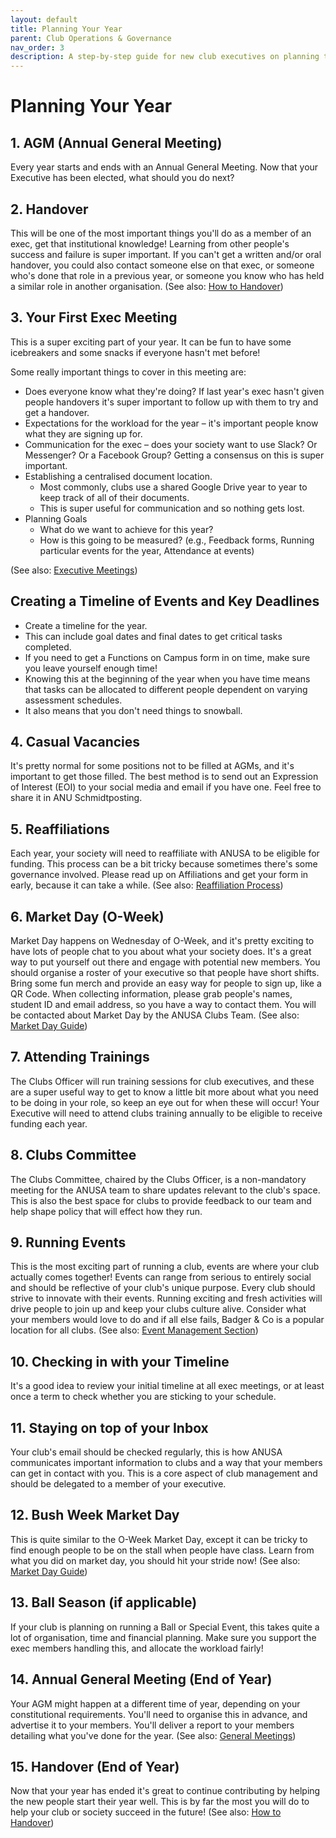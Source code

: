 ```yaml
---
layout: default
title: Planning Your Year
parent: Club Operations & Governance
nav_order: 3
description: A step-by-step guide for new club executives on planning their term, from AGM to handover.
---
```


# Planning Your Year

## 1. AGM (Annual General Meeting)
Every year starts and ends with an Annual General Meeting. Now that your Executive has been elected, what should you do next?

## 2. Handover
This will be one of the most important things you'll do as a member of an exec, get that institutional knowledge! Learning from other people's success and failure is super important. If you can't get a written and/or oral handover, you could also contact someone else on that exec, or someone who's done that role in a previous year, or someone you know who has held a similar role in another organisation.
(See also: [How to Handover](./handover-guide.html))

## 3. Your First Exec Meeting
This is a super exciting part of your year. It can be fun to have some icebreakers and some snacks if everyone hasn't met before!

Some really important things to cover in this meeting are:
*   Does everyone know what they're doing? If last year's exec hasn't given people handovers it's super important to follow up with them to try and get a handover.
*   Expectations for the workload for the year – it's important people know what they are signing up for.
*   Communication for the exec – does your society want to use Slack? Or Messenger? Or a Facebook Group? Getting a consensus on this is super important.
*   Establishing a centralised document location.
    *   Most commonly, clubs use a shared Google Drive year to year to keep track of all of their documents.
    *   This is super useful for communication and so nothing gets lost.
*   Planning Goals
    *   What do we want to achieve for this year?
    *   How is this going to be measured? (e.g., Feedback forms, Running particular events for the year, Attendance at events)

(See also: [Executive Meetings](./running-meetings/executive-meetings.html))

## Creating a Timeline of Events and Key Deadlines
*   Create a timeline for the year.
*   This can include goal dates and final dates to get critical tasks completed.
*   If you need to get a Functions on Campus form in on time, make sure you leave yourself enough time!
*   Knowing this at the beginning of the year when you have time means that tasks can be allocated to different people dependent on varying assessment schedules.
*   It also means that you don't need things to snowball.

## 4. Casual Vacancies
It's pretty normal for some positions not to be filled at AGMs, and it's important to get those filled. The best method is to send out an Expression of Interest (EOI) to your social media and email if you have one. Feel free to share it in ANU Schmidtposting.

## 5. Reaffiliations
Each year, your society will need to reaffiliate with ANUSA to be eligible for funding. This process can be a bit tricky because sometimes there's some governance involved. Please read up on Affiliations and get your form in early, because it can take a while.
(See also: [Reaffiliation Process](./reaffiliation-process.html))

## 6. Market Day (O-Week)
Market Day happens on Wednesday of O-Week, and it's pretty exciting to have lots of people chat to you about what your society does. It's a great way to put yourself out there and engage with potential new members. You should organise a roster of your executive so that people have short shifts. Bring some fun merch and provide an easy way for people to sign up, like a QR Code. When collecting information, please grab people's names, student ID and email address, so you have a way to contact them. You will be contacted about Market Day by the ANUSA Clubs Team.
(See also: [Market Day Guide](../../event-management/market-day-guide.html))

## 7. Attending Trainings
The Clubs Officer will run training sessions for club executives, and these are a super useful way to get to know a little bit more about what you need to be doing in your role, so keep an eye out for when these will occur! Your Executive will need to attend clubs training annually to be eligible to receive funding each year.

## 8. Clubs Committee
The Clubs Committee, chaired by the Clubs Officer, is a non-mandatory meeting for the ANUSA team to share updates relevant to the club's space. This is also the best space for clubs to provide feedback to our team and help shape policy that will effect how they run.

## 9. Running Events
This is the most exciting part of running a club, events are where your club actually comes together! Events can range from serious to entirely social and should be reflective of your club's unique purpose. Every club should strive to innovate with their events. Running exciting and fresh activities will drive people to join up and keep your clubs culture alive. Consider what your members would love to do and if all else fails, Badger & Co is a popular location for all clubs.
(See also: [Event Management Section](../../events/index.html))

## 10. Checking in with your Timeline
It's a good idea to review your initial timeline at all exec meetings, or at least once a term to check whether you are sticking to your schedule.

## 11. Staying on top of your Inbox
Your club's email should be checked regularly, this is how ANUSA communicates important information to clubs and a way that your members can get in contact with you. This is a core aspect of club management and should be delegated to a member of your executive.

## 12. Bush Week Market Day
This is quite similar to the O-Week Market Day, except it can be tricky to find enough people to be on the stall when people have class. Learn from what you did on market day, you should hit your stride now!
(See also: [Market Day Guide](../../events/market-day-guide.html))

## 13. Ball Season (if applicable)
If your club is planning on running a Ball or Special Event, this takes quite a lot of organisation, time and financial planning. Make sure you support the exec members handling this, and allocate the workload fairly!

## 14. Annual General Meeting (End of Year)
Your AGM might happen at a different time of year, depending on your constitutional requirements. You'll need to organise this in advance, and advertise it to your members. You'll deliver a report to your members detailing what you've done for the year.
(See also: [General Meetings](./running-meetings/general-meetings.html))

## 15. Handover (End of Year)
Now that your year has ended it's great to continue contributing by helping the new people start their year well. This is by far the most you will do to help your club or society succeed in the future!
(See also: [How to Handover](./handover-guide.html))
